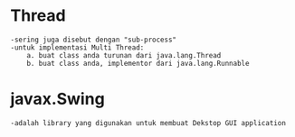 Thread
======
	-sering juga disebut dengan "sub-process"
	-untuk implementasi Multi Thread:
		a. buat class anda turunan dari java.lang.Thread
		b. buat class anda, implementor dari java.lang.Runnable

javax.Swing
===========
	-adalah library yang digunakan untuk membuat Dekstop GUI application
